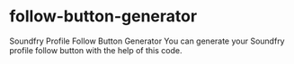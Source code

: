 # follow-button-generator
Soundfry Profile Follow Button Generator
You can generate your Soundfry profile follow button with the help of this code.
